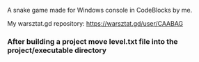 A snake game made for Windows console in CodeBlocks by me.

My warsztat.gd repository: https://warsztat.gd/user/CAABAG

### After building a project move level.txt file into the project/executable directory ###